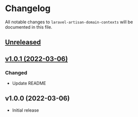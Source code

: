 # Changelog

All notable changes to `laravel-artisan-domain-contexts` will be documented in this file.

## [Unreleased](https://github.com/allysonsilva/laravel-artisan-domain-contexts/compare/v1.0.1...1.x)

## [v1.0.1 (2022-03-06)](https://github.com/allysonsilva/laravel-artisan-domain-contexts/compare/v1.0.0...v1.0.1)

### Changed

- Update README

## v1.0.0 (2022-03-06)

- Initial release
